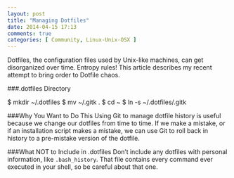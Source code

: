 ```yaml
---
layout: post
title: "Managing Dotfiles"
date: 2014-04-15 17:13
comments: true
categories: [ Community, Linux-Unix-OSX ]
---
```

Dotfiles, the configuration files used by Unix-like machines, can get
disorganized over time. Entropy rules! This article describes my recent
attempt to bring order to Dotfile chaos.

###.dotfiles Directory

$ mkdir ~/.dotfiles
$ mv ~/.gitk .
$ cd ~
$ ln -s ~/.dotfiles/.gitk


###Why You Want to Do This
Using Git to manage dotfile history is useful because we change our dotfiles from time to time. If we make a mistake, or if an installation script makes a mistake, we can use Git to roll back in history to a pre-mistake version of the dotfile.

###What NOT to Include in .dotfiles
Don’t include any dotfiles with personal information, like `.bash_history`. That file contains every command ever executed in your shell, so be careful about that one.
